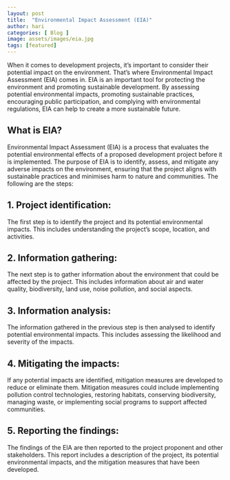 ```yaml
---
layout: post
title:  "Environmental Impact Assessment (EIA)"
author: hari
categories: [ Blog ]
image: assets/images/eia.jpg
tags: [featured]
---
```

When it comes to development projects, it’s important to consider their potential impact on the environment. That’s where Environmental Impact Assessment (EIA) comes in. EIA is an important tool for protecting the environment and promoting sustainable development. By assessing potential environmental impacts, promoting sustainable practices, encouraging public participation, and complying with environmental regulations, EIA can help to create a more sustainable future.
## What is EIA?
Environmental Impact Assessment (EIA) is a process that evaluates the potential environmental effects of a proposed development project before it is implemented. The purpose of EIA is to identify, assess, and mitigate any adverse impacts on the environment, ensuring that the project aligns with sustainable practices and minimises harm to nature and communities.
The following are the steps:
## 1. Project identification:
The first step is to identify the project and its potential environmental impacts. This includes understanding the project’s scope, location, and activities.
## 2. Information gathering:
The next step is to gather information about the environment that could be affected by the project. This includes information about air and water quality, biodiversity, land use, noise pollution, and social aspects.
## 3. Information analysis:
The information gathered in the previous step is then analysed to identify potential environmental impacts. This includes assessing the likelihood and severity of the impacts.
## 4. Mitigating the impacts:
If any potential impacts are identified, mitigation measures are developed to reduce or eliminate them. Mitigation measures could include implementing pollution control technologies, restoring habitats, conserving biodiversity, managing waste, or implementing social programs to support affected communities.
## 5. Reporting the findings:
The findings of the EIA are then reported to the project proponent and other stakeholders. This report includes a description of the project, its potential environmental impacts, and the mitigation measures that have been developed.
